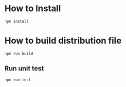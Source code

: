 # How to Install
```
npm install
```

# How to build distribution file
```
npm run build
```

## Run unit test
```
npm run test
```